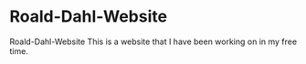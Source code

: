 # Roald-Dahl-Website
Roald-Dahl-Website
This is a website that I have been working on in my free time.



